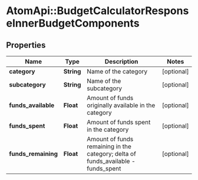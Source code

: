 # AtomApi::BudgetCalculatorResponseInnerBudgetComponents

## Properties
Name | Type | Description | Notes
------------ | ------------- | ------------- | -------------
**category** | **String** | Name of the category | [optional] 
**subcategory** | **String** | Name of the subcategory | [optional] 
**funds_available** | **Float** | Amount of funds originally available in the category | [optional] 
**funds_spent** | **Float** | Amount of funds spent in the category | [optional] 
**funds_remaining** | **Float** | Amount of funds remaining in the category; delta of funds_available - funds_spent | [optional] 


